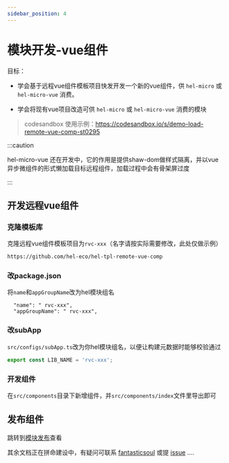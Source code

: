 ```yaml
---
sidebar_position: 4
---
```


# 模块开发-vue组件
目标：

- 学会基于远程vue组件模板项目快发开发一个新的vue组件，供 `hel-micro` 或 `hel-micro-vue` 消费。

- 学会将现有vue项目改造可供 `hel-micro` 或 `hel-micro-vue` 消费的模块

> codesandbox 使用示例：https://codesandbox.io/s/demo-load-remote-vue-comp-st0295

:::caution

hel-micro-vue 还在开发中，它的作用是提供shaw-dom做样式隔离，并以vue 异步微组件的形式懒加载目标远程组件，加载过程中会有骨架屏过度

:::

## 开发远程vue组件

### 克隆模板库

克隆远程vue组件模板项目为`rvc-xxx`（名字请按实际需要修改，此处仅做示例）
```bash
https://github.com/hel-eco/hel-tpl-remote-vue-comp
```

### 改package.json

将`name`和`appGroupName`改为hel模块组名
```
  "name": " rvc-xxx",
  "appGroupName": " rvc-xxx",
```

### 改subApp

`src/configs/subApp.ts`改为你hel模块组名，以便让构建元数据时能够校验通过
```ts
export const LIB_NAME = 'rvc-xxx';
```

### 开发组件
在`src/components`目录下新增组件，并`src/components/index`文件里导出即可


## 发布组件

跳转到[模块发布](/docs/tutorial/helmod-pub)查看


其余文档正在拼命建设中，有疑问可联系 [fantasticsoul](https://github.com/fantasticsoul) 或提 [issue](https://github.com/tnfe/hel/issues) ....
